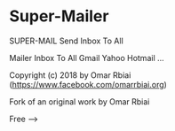 # Super-Mailer
SUPER-MAIL  Send Inbox To All

Mailer Inbox To All Gmail Yahoo Hotmail ...

Copyright (c) 2018 by Omar Rbiai (https://www.facebook.com/omarrbiai.org)

Fork of an original work by Omar Rbiai

Free 
-->
